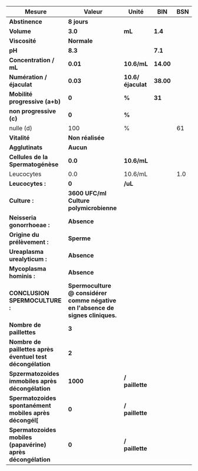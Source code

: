|                           Mesure                          |                                     Valeur                                    |      Unité      |   BIN   |BSN|
|-----------------------------------------------------------|-------------------------------------------------------------------------------|-----------------|---------|---|
|                       **Abstinence**                      |                                  **8 jours**                                  |                 |         |   |
|                         **Volume**                        |                                    **3.0**                                    |      **mL**     | **1.4** |   |
|                       **Viscosité**                       |                                  **Normale**                                  |                 |         |   |
|                           **pH**                          |                                    **8.3**                                    |                 | **7.1** |   |
|                   **Concentration / mL**                  |                                    **0.01**                                   |   **10.6/mL**   |**14.00**|   |
|                 **Numération / éjaculat**                 |                                    **0.03**                                   |**10.6/éjaculat**|**38.00**|   |
|               **Mobilité progressive (a+b)**              |                                     **0**                                     |      **%**      |  **31** |   |
|                  **non progressive (c)**                  |                                     **0**                                     |      **%**      |         |   |
|                         nulle (d)                         |                                      100                                      |        %        |         | 61|
|                        **Vitalité**                       |                                **Non réalisée**                               |                 |         |   |
|                      **Agglutinats**                      |                                   **Aucun**                                   |                 |         |   |
|             **Cellules de la Spermatogénèse**             |                                    **0.0**                                    |   **10.6/mL**   |         |   |
|                         Leucocytes                        |                                      0.0                                      |     10.6/mL     |         |1.0|
|                      **Leucocytes :**                     |                                     **0**                                     |     **/uL**     |         |   |
|                       **Culture :**                       |                    **3600 UFC/ml Culture polymicrobienne**                    |                 |         |   |
|                **Neisseria gonorrhoeae :**                |                                  **Absence**                                  |                 |         |   |
|                **Origine du prélèvement :**               |                                   **Sperme**                                  |                 |         |   |
|                **Ureaplasma urealyticum :**               |                                  **Absence**                                  |                 |         |   |
|                  **Mycoplasma hominis :**                 |                                  **Absence**                                  |                 |         |   |
|               **CONCLUSION SPERMOCULTURE :**              |**Spermoculture @ considérer comme négative en l'absence de signes cliniques.**|                 |         |   |
|                  **Nombre de paillettes**                 |                                     **3**                                     |                 |         |   |
| **Nombre de paillettes après éventuel test décongélation**|                                     **2**                                     |                 |         |   |
|     **Spzermatozoides immobiles après décongélation**     |                                    **1000**                                   | **/ paillette** |         |   |
|  **Spermatozoides spontanément mobiles après décongél[**  |                                     **0**                                     | **/ paillette** |         |   |
|**Spermatozoides mobiles (papavérine) après décongélation**|                                     **0**                                     | **/ paillette** |         |   |